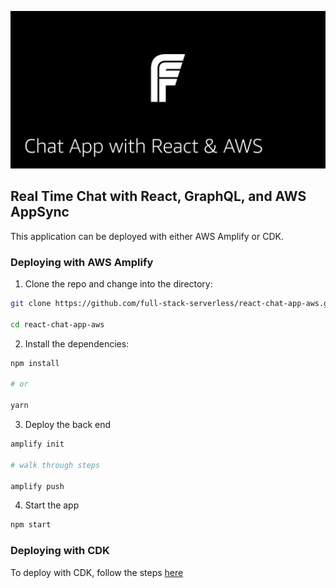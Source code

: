 ![Chat App with React & AWS](header.jpg)

## Real Time Chat with React, GraphQL, and AWS AppSync

This application can be deployed with either AWS Amplify or CDK.

### Deploying with AWS Amplify

1. Clone the repo and change into the directory:

```sh
git clone https://github.com/full-stack-serverless/react-chat-app-aws.git

cd react-chat-app-aws
```

2. Install the dependencies:

```sh
npm install 

# or

yarn
```

3. Deploy the back end

```sh
amplify init

# walk through steps

amplify push
```

4. Start the app

```sh
npm start
```

### Deploying with CDK

To deploy with CDK, follow the steps [here](https://github.com/full-stack-serverless/cdk-appsync-chat)